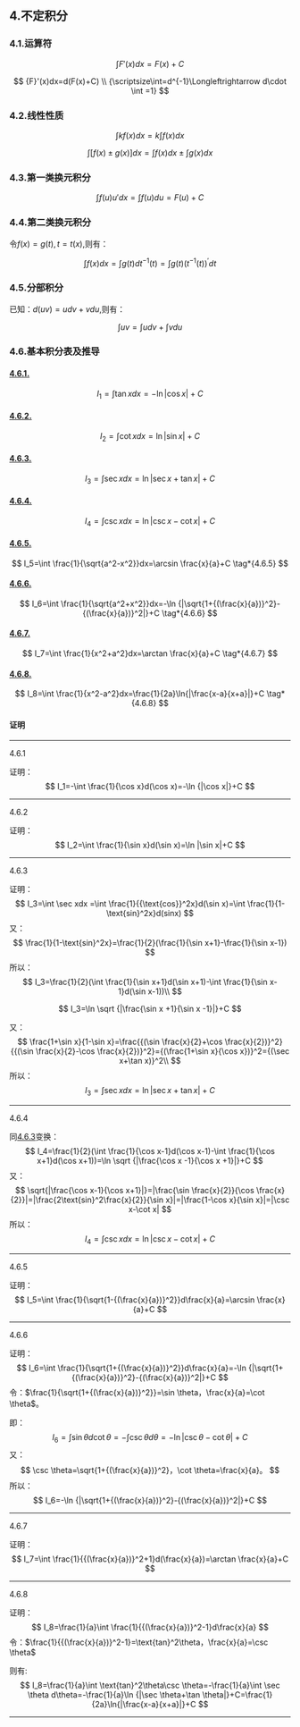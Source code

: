## 4.不定积分

### 4.1.运算符

$$
\int {F}'(x)dx=F(x)+C
$$

$$
{F}'(x)dx=d(F(x)+C)
\\
{\scriptsize\int=d^{-1}\Longleftrightarrow d\cdot \int =1}
$$

### 4.2.线性性质

$$
\int kf(x)dx=k\int f(x)dx
$$

$$
\int [f(x)\pm g(x)]dx=\int f(x)dx\pm\int g(x)dx 
$$

### 4.3.第一类换元积分

$$
\int f(u){u}'dx=\int f(u)du=F(u)+C
$$

### 4.4.第二类换元积分

令$f(x)=g(t),t=t(x),$则有：

$$
\int f(x)dx=\int g(t)dt^{-1}(t)=\int g(t){(t^{-1}(t))}^{'}dt
$$

### 4.5.分部积分
已知：$d(uv)=udv+vdu,$则有：

$$\int uv=\int udv+\int vdu
$$


### 4.6.基本积分表及推导

#### [4.6.1.](#4.6.1)

$$
I_1=\int \tan xdx=-\ln {|\cos x|}+C \tag*{4.6.1}
$$

#### [4.6.2.](#4.6.2)

$$
I_2=\int \cot xdx=\ln |\sin x|+C \tag*{4.6.2}
$$

#### [4.6.3.](#4.6.3)

$$
I_3=\int \sec xdx=\ln {|\sec x+\tan x|}+C \tag*{4.6.3}
$$

#### [4.6.4.](#4.6.4)

$$
I_4=\int \csc xdx=\ln {|\csc x-\cot x|}+C \tag*{4.6.4}
$$

#### [4.6.5.](#4.6.5)

$$
I_5=\int \frac{1}{\sqrt{a^2-x^2}}dx=\arcsin \frac{x}{a}+C \tag*{4.6.5}
$$

#### [4.6.6.](#4.6.6)

$$
I_6=\int \frac{1}{\sqrt{a^2+x^2}}dx=-\ln {|\sqrt{1+{(\frac{x}{a})}^2}-{(\frac{x}{a})}^2|}+C \tag*{4.6.6}
$$

#### [4.6.7.](#4.6.7)

$$
I_7=\int \frac{1}{x^2+a^2}dx=\arctan \frac{x}{a}+C \tag*{4.6.7}
$$

#### [4.6.8.](#4.6.8)

$$
I_8=\int \frac{1}{x^2-a^2}dx=\frac{1}{2a}\ln{|\frac{x-a}{x+a}|}+C \tag*{4.6.8}
$$

#### 证明
---

<a id="4.6.1"></a>

4.6.1

证明：
$$
I_1=-\int \frac{1}{\cos x}d(\cos x)=-\ln {|\cos x|}+C
$$

---
<a id="4.6.2"></a>

4.6.2

证明：
$$
I_2=\int \frac{1}{\sin x}d(\sin x)=\ln |\sin x|+C
$$



---
<a id="4.6.3"></a>
4.6.3

证明：
$$
I_3=\int \sec xdx =\int \frac{1}{{\text{cos}}^2x}d(\sin x)=\int \frac{1}{1-\text{sin}^2x}d(sinx)
$$
又：
$$
\frac{1}{1-\text{sin}^2x}=\frac{1}{2}(\frac{1}{\sin x+1}-\frac{1}{\sin x-1})
$$
所以：
$$
I_3=\frac{1}{2}(\int \frac{1}{\sin x+1}d(\sin x+1)-\int \frac{1}{\sin x-1}d(\sin x-1))\\
$$

$$
I_3=\ln \sqrt {|\frac{\sin x +1}{\sin x -1}|}+C
$$

又：
$$
\frac{1+\sin x}{1-\sin x}=\frac{{(\sin \frac{x}{2}+\cos \frac{x}{2})}^2}{{(\sin \frac{x}{2}-\cos \frac{x}{2})}^2}={(\frac{1+\sin x}{\cos x})}^2={(\sec x+\tan x)}^2\\
$$
所以：
$$
I_3=\int \sec xdx=\ln {|\sec x+\tan x|}+C
$$

---
<a id="4.6.4"></a>
4.6.4

同[4.6.3](#4.6.3)变换：
$$
I_4=\frac{1}{2}(\int \frac{1}{\cos x-1}d(\cos x-1)-\int \frac{1}{\cos x+1}d(\cos x+1))=\ln \sqrt {|\frac{\cos x -1}{\cos x +1}|}+C
$$
又：
$$
\sqrt{|\frac{\cos x-1}{\cos x+1}|}=|\frac{\sin \frac{x}{2}}{\cos \frac{x}{2}}|=|\frac{2\text{sin}^2\frac{x}{2}}{\sin x}|=|\frac{1-\cos x}{\sin x}|=|\csc x-\cot x|
$$
所以：
$$
I_4=\int \csc xdx=\ln {|\csc x-\cot x|}+C
$$

___
<a id="4.6.5"></a>
4.6.5

证明：
$$
I_5=\int \frac{1}{\sqrt{1-{(\frac{x}{a})}^2}}d\frac{x}{a}=\arcsin \frac{x}{a}+C
$$

___
<a id="4.6.6"></a>
4.6.6

证明：
$$
I_6=\int \frac{1}{\sqrt{1+{(\frac{x}{a})}^2}}d\frac{x}{a}=-\ln {|\sqrt{1+{(\frac{x}{a})}^2}-{(\frac{x}{a})}^2|}+C
$$
令：$\frac{1}{\sqrt{1+{(\frac{x}{a})}^2}}=\sin \theta，\frac{x}{a}=\cot \theta$。

即：
$$
I_6=\int \sin \theta d\cot \theta=-\int \csc \theta d\theta=-\ln {|\csc \theta-\cot \theta|}+C
$$
又：
$$
\csc \theta=\sqrt{1+{(\frac{x}{a})}^2}，\cot \theta=\frac{x}{a}。
$$
所以：
$$
I_6=-\ln {|\sqrt{1+{(\frac{x}{a})}^2}-{(\frac{x}{a})}^2|}+C
$$

___
<a id="4.6.7"></a>
4.6.7

证明：
$$
I_7=\int \frac{1}{{(\frac{x}{a})}^2+1}d(\frac{x}{a})=\arctan \frac{x}{a}+C
$$

___
<a id="4.6.8"></a>
4.6.8

证明：
$$
I_8=\frac{1}{a}\int \frac{1}{{(\frac{x}{a})}^2-1}d\frac{x}{a}
$$
令：$\frac{1}{{(\frac{x}{a})}^2-1}=\text{tan}^2\theta，\frac{x}{a}=\csc \theta$

则有:
$$
I_8=\frac{1}{a}\int \text{tan}^2\theta\csc \theta=-\frac{1}{a}\int \sec \theta d\theta=-\frac{1}{a}\ln {|\sec \theta+\tan \theta|}+C=\frac{1}{2a}\ln{|\frac{x-a}{x+a}|}+C
$$
___





